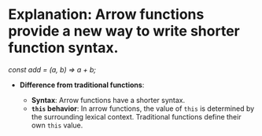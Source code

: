 # Explanation: Arrow functions provide a new way to write shorter function syntax.

*const add = (a, b) => a + b;*

- **Difference from traditional functions**:

    - **Syntax**: Arrow functions have a shorter syntax.
    - **`this` behavior**: In arrow functions, the value of `this` is determined by the surrounding lexical context. Traditional functions define their own `this` value.